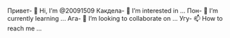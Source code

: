 Привет- 👋 Hi, I’m @20091509
Какдела- 👀 I’m interested in ...
Пон- 🌱 I’m currently learning ...
Ага- 💞️ I’m looking to collaborate on ...
Угу- 📫 How to reach me ...

<!---
20091509/20091509 is a ✨ special ✨ repository because its `README.md` (this file) appears on your GitHub profile.
You can click the Preview link to take a look at your changes.
--->
